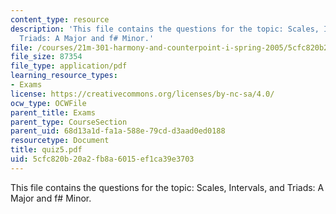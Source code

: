 ```yaml
---
content_type: resource
description: 'This file contains the questions for the topic: Scales, Intervals, and
  Triads: A Major and f# Minor.'
file: /courses/21m-301-harmony-and-counterpoint-i-spring-2005/5cfc820b20a2fb8a6015ef1ca39e3703_quiz5.pdf
file_size: 87354
file_type: application/pdf
learning_resource_types:
- Exams
license: https://creativecommons.org/licenses/by-nc-sa/4.0/
ocw_type: OCWFile
parent_title: Exams
parent_type: CourseSection
parent_uid: 68d13a1d-fa1a-588e-79cd-d3aad0ed0188
resourcetype: Document
title: quiz5.pdf
uid: 5cfc820b-20a2-fb8a-6015-ef1ca39e3703
---
```

This file contains the questions for the topic: Scales, Intervals, and Triads: A Major and f# Minor.